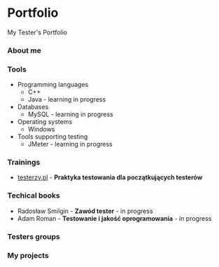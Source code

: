# Portfolio
My Tester's Portfolio
<h3>About me</h3>
<h3>Tools</h3>  
<ul>
  <li>Programming languages
    <ul>
      <li>C++</li>
      <li>Java - learning in progress</li>
    </ul>
  </li>
  <li>Databases
    <ul>
      <li>MySQL - learning in progress</li>
    </ul>
  </li>
  <li>Operating systems
    <ul>
      <li>Windows</li>
    </ul>
  </li>
  <li>Tools supporting testing
    <ul>
      <li>JMeter - learning in progress</li>
    </ul>
  </li>
</ul>
  
<h3>Trainings</h3>
<ul>
  <li><a href="testerzy.pl">testerzy.pl</a> - <b>Praktyka testowania dla początkujących testerów</b></li>
</ul>
  
<h3> Techical books</h3>
<ul>
  <li>Radosław Smilgin - <b>Zawód tester</b> - in progress</li>
  <li>Adam Roman - <b>Testowanie i jakość oprogramowania</b> - in progress</li>
</ul>

<h3>Testers groups</h3>
<h3>My projects</h3>
